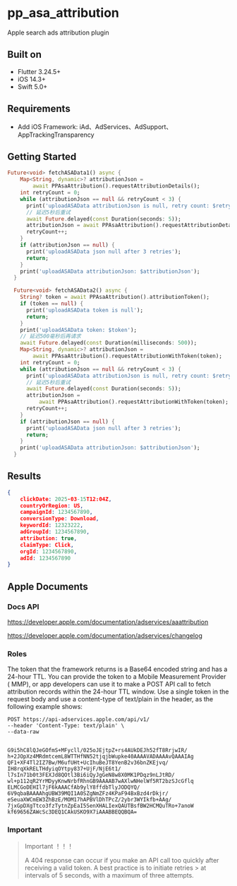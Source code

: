 # pp_asa_attribution

Apple search ads attribution plugin

## Built on

- Flutter 3.24.5+
- iOS 14.3+
- Swift 5.0+
  
## Requirements

- Add iOS Framework: iAd、AdServices、AdSupport、AppTrackingTransparency
  
## Getting Started

```dart
Future<void> fetchASAData1() async {
    Map<String, dynamic>? attributionJson =
        await PPAsaAttribution().requestAttributionDetails();
    int retryCount = 0;
    while (attributionJson == null && retryCount < 3) {
      print('uploadASAData attributionJson is null, retry count: $retryCount');
      // 延迟5秒后重试
      await Future.delayed(const Duration(seconds: 5));
      attributionJson = await PPAsaAttribution().requestAttributionDetails();
      retryCount++;
    }
    if (attributionJson == null) {
      print('uploadASAData json null after 3 retries');
      return;
    }
    print('uploadASAData attributionJson: $attributionJson');
  }

  Future<void> fetchASAData2() async {
    String? token = await PPAsaAttribution().attributionToken();
    if (token == null) {
      print('uploadASAData token is null');
      return;
    }
    print('uploadASAData token: $token');
    // 延迟500毫秒后再请求
    await Future.delayed(const Duration(milliseconds: 500));
    Map<String, dynamic>? attributionJson =
        await PPAsaAttribution().requestAttributionWithToken(token);
    int retryCount = 0;
    while (attributionJson == null && retryCount < 3) {
      print('uploadASAData attributionJson is null, retry count: $retryCount');
      // 延迟5秒后重试
      await Future.delayed(const Duration(seconds: 5));
      attributionJson =
          await PPAsaAttribution().requestAttributionWithToken(token);
      retryCount++;
    }
    if (attributionJson == null) {
      print('uploadASAData json null after 3 retries');
      return;
    }
    print('uploadASAData attributionJson: $attributionJson');
  }
```

## Results

```json
{
    clickDate: 2025-03-15T12:04Z, 
    countryOrRegion: US, 
    campaignId: 1234567890, 
    conversionType: Download, 
    keywordId: 12323222, 
    adGroupId: 1234567890, 
    attribution: true, 
    claimType: Click, 
    orgId: 1234567890, 
    adId: 1234567890
}
```

## Apple Documents

### Docs API

<https://developer.apple.com/documentation/adservices/aaattribution>

<https://developer.apple.com/documentation/adservices/changelog>

### Roles

The token that the framework returns is a Base64 encoded string and has a 24-hour TTL. You can provide the token to a Mobile Measurement Provider ( MMP), or app developers can use it to make a POST API call to fetch attribution records within the 24-hour TTL window. Use a single token in the request body and use a content-type of text/plain in the header, as the following example shows:

```
POST https://api-adservices.apple.com/api/v1/
--header 'Content-Type: text/plain' \
--data-raw


G9i5hC8lQJeGOfmS+MFycll/025oJEjtpZ+rs4AUkDEJh52fT8RrjwIR/ h+2JOpXz4MRdmtcemL8WTTHfNN52tjqjbWupke40AAAAVADAAAAvQAAAIAg QF1+XF4Tl2IZ7Bw/M6ufUHt+UcIhuBeJT8YenB2v36bnZKEjvq/ IH8rqXkRELTHdyiqOYtpy837+UjF/NjE6t1/ l7sIn71b0t3FEXJd8QOtl3Bi6iQyJgGeN8w8X0MK1PDqz9nLJtRD/ wl+p112qR2YrMDyyKnwNrbfRhnGB9AAAAB7wAXlwNHelWf5RT2bzSJcGflq ELMCGoDEHIl7jF6kAAACfAb9ylY8ffdbTlyJODQYQ/ 6V9qbaBAAAAhgUBW39MQI1A0SZgNmZFz4KPaF94BxBzd4rDkjr/ eSeuaXWCmEW3ZhBzE/MOM17hAPBVlDhTPcZ/2ybr3WYIkfb+AAg/ 7jxGpDXgTtco3fzTytnZpEaI5SenXHALIexQAUTBsfBW2HCMQuTRo+7anoW kf69656ZAWcSc3DEQ1CAkUSKO9X7iAAABBEQQBQA=
```

### Important
>
> Important ！！！
>
> A 404 response can occur if you make an API call too quickly after receiving a valid token. A best practice is to initiate retries > at intervals of 5 seconds, with a maximum of three attempts.
